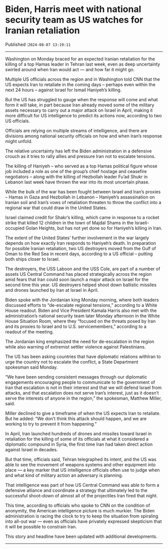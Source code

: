 # Biden, Harris meet with national security team as US watches for Iranian retaliation

Published :`2024-08-07 13:19:11`

---

Washington on Monday braced for an expected Iranian retaliation for the killing of a top Hamas leader in Tehran last week, even as deep uncertainty swirled around when Iran would act — and how far it might go.

Multiple US officials across the region and in Washington told CNN that the US expects Iran to retaliate in the coming days – perhaps even within the next 24 hours – against Israel for Ismail Haniyeh’s killing.

But the US has struggled to gauge when the response will come and what form it will take, in part because Iran already moved some of the military assets necessary to carry out a major attack on Israel in April, making it more difficult for US intelligence to predict its actions now, according to two US officials.

Officials are relying on multiple streams of intelligence, and there are divisions among national security officials on how and when Iran’s response might unfold.

The relative uncertainty has left the Biden administration in a defensive crouch as it tries to rally allies and pressure Iran not to escalate tensions.

The killing of Haniyeh – who served as a top Hamas political figure whose job included a role as one of the group’s chief hostage and ceasefire negotiators – along with the killing of Hezbollah leader Fu’ad Shukr in Lebanon last week have thrown the war into its most uncertain phase.

While the bulk of the war has been fought between Israel and Iran’s proxies – Hamas in Gaza and Hezbollah in Lebanon – Haniyeh’s assassination on Iranian soil and Iran’s vows of retaliation threaten to throw the conflict into a regional war that could draw in the United States.

Israel claimed credit for Shakr’s killing, which came in response to a rocket strike that killed 12 children in the town of Majdal Shams in the Israeli-occupied Golan Heights, but has not yet done so for Haniyeh’s killing in Iran.

The extent of the United States’ further involvement in the war largely depends on how exactly Iran responds to Haniyeh’s death. In preparation for possible Iranian retaliation, two US destroyers moved from the Gulf of Oman to the Red Sea in recent days, according to a US official – putting both ships closer to Israel.

The destroyers, the USS Laboon and the USS Cole, are part of a number of assets US Central Command has placed strategically across the region amid fears that Iran could soon launch a major attack on Israel for the second time this year. US destroyers helped shoot down ballistic missiles and drones launched by Iran at Israel in April.

Biden spoke with the Jordanian king Monday morning, where both leaders discussed efforts to “de-escalate regional tensions,” according to a White House readout. Biden and Vice President Kamala Harris also met with the administration’s national security team later Monday afternoon in the White House Situation Room, where they “focused on the threats posed by Iran and its proxies to Israel and to U.S. servicemembers,” according to a readout of the meeting.

The Jordanian king emphasized the need for de-escalation in the region while also warning of extremist settler violence against Palestinians.

The US has been asking countries that have diplomatic relations withIran to urge the country not to escalate the conflict, a State Department spokesman said Monday.

“We have been sending consistent messages through our diplomatic engagements encouraging people to communicate to the government of Iran that escalation is not in their interest and that we will defend Israel from attacks, and that escalation does not serve Iran’s interest, just as it doesn’t serve the interests of anyone in the region,” the spokesman, Matthew Miller, said.

Miller declined to give a timeframe of when the US expects Iran to retaliate. But he added: “We don’t think this attack should happen, and we are working to try to prevent it from happening.”

In April, Iran launched hundreds of drones and missiles toward Israel in retaliation for the killing of some of its officials at what it considered a diplomatic compound in Syria, the first time Iran had taken direct action against Israel in decades.

But that time, officials said, Tehran telegraphed its intent, and the US was able to see the movement of weapons systems and other equipment into place — a key marker that US intelligence officials often use to judge when and what kind of military action an adversary is planning.

That intelligence was part of how US Central Command was able to form a defensive alliance and coordinate a strategy that ultimately led to the successful shoot-down of almost all of the projectiles Iran fired that night.

This time, according to officials who spoke to CNN on the condition of anonymity, the American intelligence picture is much murkier. The Biden administration is racing the clock to try to keep the situation from spiraling into all-out war — even as officials have privately expressed skepticism that it will be possible to constrain Iran.

This story and headline have been updated with additional developments.

---

